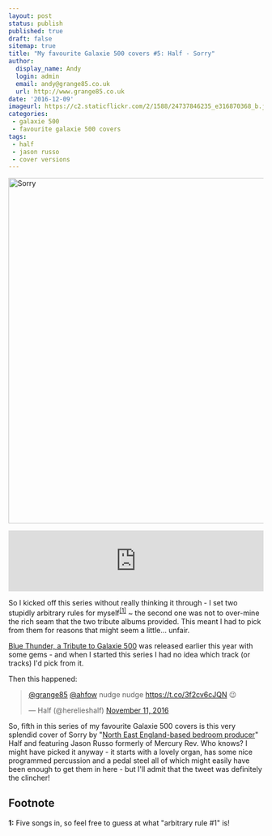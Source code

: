 ```yaml
---
layout: post
status: publish
published: true
draft: false
sitemap: true
title: "My favourite Galaxie 500 covers #5: Half - Sorry"
author:
  display_name: Andy
  login: admin
  email: andy@grange85.co.uk
  url: http://www.grange85.co.uk
date: '2016-12-09'
imageurl: https://c2.staticflickr.com/2/1588/24737846235_e316870368_b.jpg
categories:
 - galaxie 500
 - favourite galaxie 500 covers
tags:
 - half
 - jason russo
 - cover versions
---
```

<a data-flickr-embed="true"  href="https://www.flickr.com/photos/grange85/24737846235/in/dateposted/" title="Sorry"><img src="https://c4.staticflickr.com/2/1588/24737846235_e316870368_b.jpg" width="1024" height="681" alt="Sorry"></a><script async src="//embedr.flickr.com/assets/client-code.js" charset="utf-8"></script>

<iframe style="border: 0; width: 100%; height: 120px;" src="https://bandcamp.com/EmbeddedPlayer/album=1552913561/size=large/bgcol=ffffff/linkcol=0687f5/tracklist=false/artwork=small/track=2453332190/transparent=true/" seamless><a href="http://theblogthatcelebratesitself.bandcamp.com/album/va-blue-thunder-a-tribute-to-galaxie-500">VA - Blue Thunder, A Tribute to Galaxie 500 by The Blog That Celebrates Itself Records</a></iframe>

<p class="lead">So I kicked off this series without really thinking it through - I set two stupidly arbitrary rules for myself<sup><a href="#footnote-1">[1]</a></sup> ~ the second one was not to over-mine the rich seam that the two tribute albums provided. This meant I had to pick from them for reasons that might seem a little&hellip; unfair.</p>

<p><a href="https://theblogthatcelebratesitself.bandcamp.com/album/va-blue-thunder-a-tribute-to-galaxie-500">Blue Thunder, a Tribute to Galaxie 500</a> was released earlier this year with some gems - and when I started this series I had no idea which track (or tracks) I'd pick from it.</p>

<p>Then this happened:</p>
<blockquote class="twitter-tweet" data-lang="en"><p lang="en" dir="ltr"><a href="https://twitter.com/grange85">@grange85</a> <a href="https://twitter.com/ahfow">@ahfow</a> nudge nudge <a href="https://t.co/3f2cv6cJQN">https://t.co/3f2cv6cJQN</a> 😉</p>&mdash; Half (@herelieshalf) <a href="https://twitter.com/herelieshalf/status/797147773447663620">November 11, 2016</a></blockquote>
<script async src="//platform.twitter.com/widgets.js" charset="utf-8"></script>

<p>So, fifth in this series of my favourite Galaxie 500 covers is this very splendid cover of Sorry by "<a href="https://soundcloud.com/herelieshalf">North East England-based bedroom producer</a>" Half and featuring Jason Russo formerly of Mercury Rev. Who knows? I might have picked it anyway - it starts with a lovely organ, has some nice programmed percussion and a pedal steel all of which might easily have been enough to get them in here - but I'll admit that the tweet was definitely the clincher!</p>

<h2>Footnote</h2>
<p id="footnote-1"><strong>1:</strong> Five songs in, so feel free to guess at what "arbitrary rule #1" is!</p>
